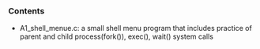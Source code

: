 ### Contents
* A1_shell_menue.c: a small shell menu program that includes practice of parent and child process(fork()), exec(), wait() system calls

